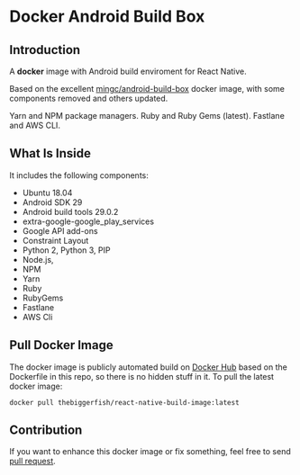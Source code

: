 # Docker Android Build Box

## Introduction

A **docker** image with Android build enviroment for React Native. 

Based on the excellent [mingc/android-build-box](https://github.com/mingchen/docker-android-build-box) docker image, with some components removed and others updated.

Yarn and NPM package managers. Ruby and Ruby Gems (latest). Fastlane and AWS CLI.

## What Is Inside

It includes the following components:

* Ubuntu 18.04
* Android SDK 29
* Android build tools 29.0.2
* extra-google-google\_play\_services
* Google API add-ons
* Constraint Layout
* Python 2, Python 3, PIP
* Node.js, 
* NPM
* Yarn
* Ruby
* RubyGems
* Fastlane
* AWS Cli


## Pull Docker Image

The docker image is publicly automated build on [Docker Hub](https://hub.docker.com/r/thebiggerfish/react-native-build-image) based on the Dockerfile in this repo, so there is no hidden stuff in it. To pull the latest docker image:

    docker pull thebiggerfish/react-native-build-image:latest

## Contribution

If you want to enhance this docker image or fix something, feel free to send [pull request](https://github.com/rewrite3/docker-android-build-box/pull/new/master).